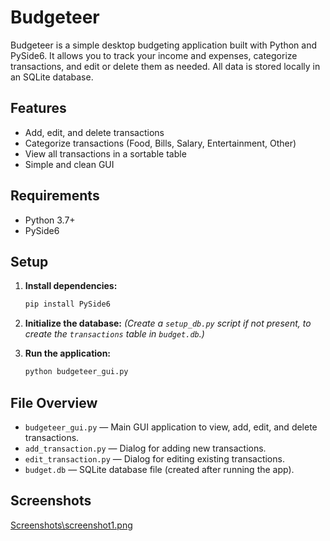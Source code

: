 # Budgeteer

Budgeteer is a simple desktop budgeting application built with Python and PySide6. It allows you to track your income and expenses, categorize transactions, and edit or delete them as needed. All data is stored locally in an SQLite database.

## Features

- Add, edit, and delete transactions
- Categorize transactions (Food, Bills, Salary, Entertainment, Other)
- View all transactions in a sortable table
- Simple and clean GUI

## Requirements

- Python 3.7+
- PySide6

## Setup

1. **Install dependencies:**
   ```sh
   pip install PySide6
   ```

2. **Initialize the database:**
   *(Create a `setup_db.py` script if not present, to create the `transactions` table in `budget.db`.)*

3. **Run the application:**
   ```sh
   python budgeteer_gui.py
   ```

## File Overview

- `budgeteer_gui.py` — Main GUI application to view, add, edit, and delete transactions.
- `add_transaction.py` — Dialog for adding new transactions.
- `edit_transaction.py` — Dialog for editing existing transactions.
- `budget.db` — SQLite database file (created after running the app).

## Screenshots

[Screenshots\screenshot1.png](Screenshots\screenshot1.png)
